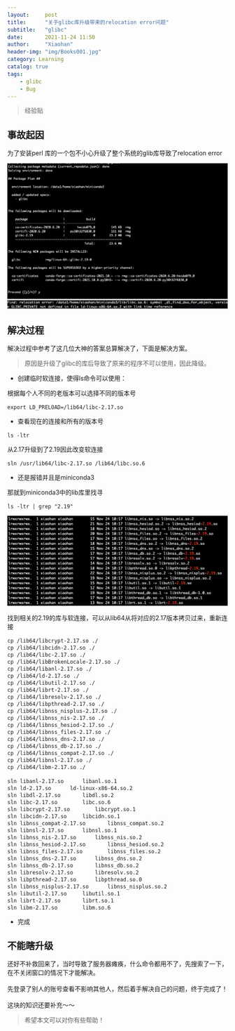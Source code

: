 ```yaml
---
layout:     post
title:      "关于glibc库升级带来的relocation error问题"
subtitle:   "glibc"
date:       2021-11-24 11:50
author:     "Xiaohan"
header-img: "img/Books001.jpg"
category: Learning
catalog: true
tags:
    - glibc
    - Bug
---
```


> 经验贴

## 事故起因

为了安装perl 库的一个包不小心升级了整个系统的glib库导致了relocation error

![](https://github.com/Yangxiaohan0120/Yangxiaohan0120.github.io/blob/main/img/in-post/glibc/001.png)
![](https://github.com/Yangxiaohan0120/Yangxiaohan0120.github.io/blob/main/img/in-post/glibc/002.png)

## 解决过程

解决过程中参考了这几位大神的答案总算解决了，下面是解决方案。

> 原因是升级了glibc的库后导致了原来的程序不可以使用，因此降级。

* 创建临时软连接，使得ls命令可以使用：

根据每个人不同的老版本可以选择不同的版本号

```shell
export LD_PRELOAD=/lib64/libc-2.17.so
```
* 查看现在的连接和所有的版本号

```shell
ls -ltr
```

从2.17升级到了2.19因此改变软连接

```shell
sln /usr/lib64/libc-2.17.so /lib64/libc.so.6
```

* 还是报错并且是miniconda3

那就到miniconda3中的lib库里找寻

```shell
ls -ltr | grep "2.19"
```

![](https://github.com/Yangxiaohan0120/Yangxiaohan0120.github.io/blob/main/img/in-post/glibc/003.png)

找到相关的2.19的库与软连接，可以从lib64从将对应的2.17版本拷贝过来，重新连接

```shell
cp /lib64/libcrypt-2.17.so ./
cp /lib64/libcidn-2.17.so ./
cp /lib64/libc-2.17.so ./
cp /lib64/libBrokenLocale-2.17.so ./
cp /lib64/libanl-2.17.so ./
cp /lib64/ld-2.17.so ./
cp /lib64/libutil-2.17.so ./
cp /lib64/librt-2.17.so ./
cp /lib64/libresolv-2.17.so ./
cp /lib64/libpthread-2.17.so ./
cp /lib64/libnss_nisplus-2.17.so ./
cp /lib64/libnss_nis-2.17.so ./
cp /lib64/libnss_hesiod-2.17.so ./
cp /lib64/libnss_files-2.17.so ./
cp /lib64/libnss_dns-2.17.so ./
cp /lib64/libnss_db-2.17.so ./
cp /lib64/libnss_compat-2.17.so ./
cp /lib64/libnsl-2.17.so ./
cp /lib64/libm-2.17.so ./

sln libanl-2.17.so		libanl.so.1
sln ld-2.17.so		ld-linux-x86-64.so.2
sln libdl-2.17.so		libdl.so.2
sln libc-2.17.so		libc.so.6
sln libcrypt-2.17.so		libcrypt.so.1
sln libcidn-2.17.so		libcidn.so.1
sln libnss_compat-2.17.so		libnss_compat.so.2
sln libnsl-2.17.so		libnsl.so.1
sln libnss_nis-2.17.so		libnss_nis.so.2
sln libnss_hesiod-2.17.so		libnss_hesiod.so.2
sln libnss_files-2.17.so		libnss_files.so.2
sln libnss_dns-2.17.so		libnss_dns.so.2
sln libnss_db-2.17.so		libnss_db.so.2
sln libresolv-2.17.so		libresolv.so.2
sln libpthread-2.17.so		libpthread.so.0
sln libnss_nisplus-2.17.so		libnss_nisplus.so.2
sln libutil-2.17.so		libutil.so.1
sln librt-2.17.so		librt.so.1
sln libm-2.17.so		libm.so.6

```

* 完成

## 不能瞎升级

还好不补救回来了，当时导致了服务器瘫痪，什么命令都用不了，先搜索了一下，在不关闭窗口的情况下才能解决。<br>
<br>
先登录了别人的账号查看不影响其他人，然后着手解决自己的问题，终于完成了！<br>
<br>
这块的知识还要补充～～<br>

> 希望本文可以对你有些帮助！
